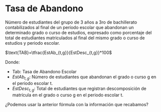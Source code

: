# Tasa de Abandono

Número de estudiantes del grupo de 3 años a 3ro de bachillerato contabilizados al final de un período escolar que abandonan un determinado grado o curso de estudios, expresado como porcentaje del total de estudiantes matriculados al final del mismo grado o curso de estudios y periodo escolar. 

$\text{TAB}=\tfrac{EstAb_{t,g}}{EstDesc_{t,g}}*100$

Donde:

- Tab: Tasa de Abandono Escolar
- $EstAb_{t,g}$: Número de estudiantes que abandonan el grado o curso g en el periodo escolar t.
- $EstDesc_{t,g}$: Total de estudiantes que registran descomposición de matrícula en el grado o curso g en el periodo escolar t.


¿Podemos usar la anterior fórmula con la información que recabamos?

